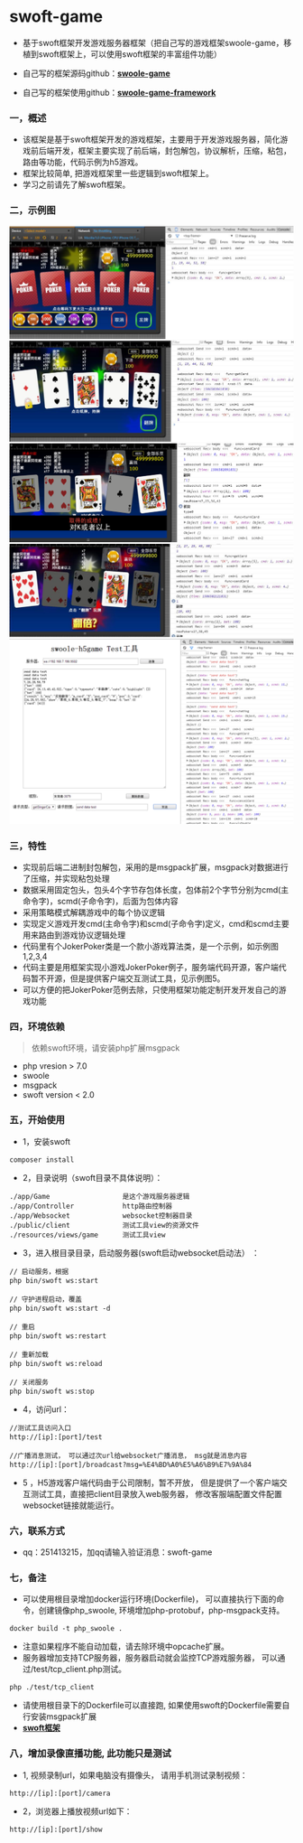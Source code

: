 # swoft-game

* 基于swoft框架开发游戏服务器框架（把自己写的游戏框架swoole-game，移植到swoft框架上，可以使用swoft框架的丰富组件功能）

* 自己写的框架源码github：**[swoole-game](https://github.com/jxy918/swoole-game)**
* 自己写的框架使用github：**[swoole-game-framework](https://github.com/jxy918/swoole-game-framework)**

### 一，概述

* 该框架是基于swoft框架开发的游戏框架，主要用于开发游戏服务器，简化游戏前后端开发，框架主要实现了前后端，封包解包，协议解析，压缩，粘包，路由等功能，代码示例为h5游戏。
* 框架比较简单, 把游戏框架里一些逻辑到swoft框架上。
* 学习之前请先了解swoft框架。
 
### 二，示例图

![游戏demo1](images/demo1.jpg)
![游戏demo2](images/demo2.jpg)
![游戏demo3](images/demo3.png)
![游戏demo4](images/demo4.jpg)
![客户端交互测试工具](images/demo5.png)

 

### 三，特性

* 实现前后端二进制封包解包，采用的是msgpack扩展，msgpack对数据进行了压缩，并实现粘包处理
* 数据采用固定包头，包头4个字节存包体长度，包体前2个字节分别为cmd(主命令字)，scmd(子命令字)，后面为包体内容
* 采用策略模式解耦游戏中的每个协议逻辑
* 实现定义游戏开发cmd(主命令字)和scmd(子命令字)定义，cmd和scmd主要用来路由到游戏协议逻辑处理
* 代码里有个JokerPoker类是一个款小游戏算法类，是一个示例，如示例图1,2,3,4
* 代码主要是用框架实现小游戏JokerPoker例子，服务端代码开源，客户端代码暂不开源，但是提供客户端交互测试工具，见示例图5。
* 可以方便的把JokerPoker范例去除，只使用框架功能定制开发开发自己的游戏功能

       
   
### 四，环境依赖

>依赖swoft环境，请安装php扩展msgpack
 
* php vresion > 7.0
* swoole   
* msgpack
* swoft version < 2.0

    
    
### 五，开始使用
* 1，安装swoft
```
composer install
``` 

* 2，目录说明（swoft目录不具体说明）：

```
./app/Game					是这个游戏服务器逻辑
./app/Controller			http路由控制器 
./app/Websocket				websocket控制器目录
./public/client				测试工具view的资源文件
./resources/views/game		测试工具view

``` 
         
* 3，进入根目录目录，启动服务器(swoft启动websocket启动法） ：

```
// 启动服务，根据
php bin/swoft ws:start

// 守护进程启动，覆盖 
php bin/swoft ws:start -d

// 重启
php bin/swoft ws:restart

// 重新加载
php bin/swoft ws:reload

// 关闭服务
php bin/swoft ws:stop

```  

* 4，访问url：

```
//测试工具访问入口
http://[ip]:[port]/test

//广播消息测试， 可以通过次url给websocket广播消息， msg就是消息内容                       
http://[ip]:[port]/broadcast?msg=%E4%BD%A0%E5%A6%B9%E7%9A%84

```


* 5 ，H5游戏客户端代码由于公司限制，暂不开放， 但是提供了一个客户端交互测试工具，直接把client目录放入web服务器， 修改客服端配置文件配置websocket链接就能运行。

### 六，联系方式

* qq：251413215，加qq请输入验证消息：swoft-game

### 七，备注

* 可以使用根目录增加docker运行环境(Dockerfile)， 可以直接执行下面的命令，创建镜像php_swoole, 环境增加php-protobuf，php-msgpack支持。 

```
docker build -t php_swoole .

```
* 注意如果程序不能自动加载，请去除环境中opcache扩展。
* 服务器增加支持TCP服务器，服务器启动就会监控TCP游戏服务器， 可以通过/test/tcp_client.php测试。

```
php ./test/tcp_client

```
    
* 请使用根目录下的Dockerfile可以直接跑, 如果使用swoft的Dockerfile需要自行安装msgpack扩展
* **[swoft框架](https://github.com/swoft-cloud/swoft/)** 

### 八，增加录像直播功能, 此功能只是测试

* 1, 视频录制url，如果电脑没有摄像头， 请用手机测试录制视频：

````
http://[ip]:[port]/camera
````

* 2，浏览器上播放视频url如下：

```
http://[ip]:[port]/show
```



